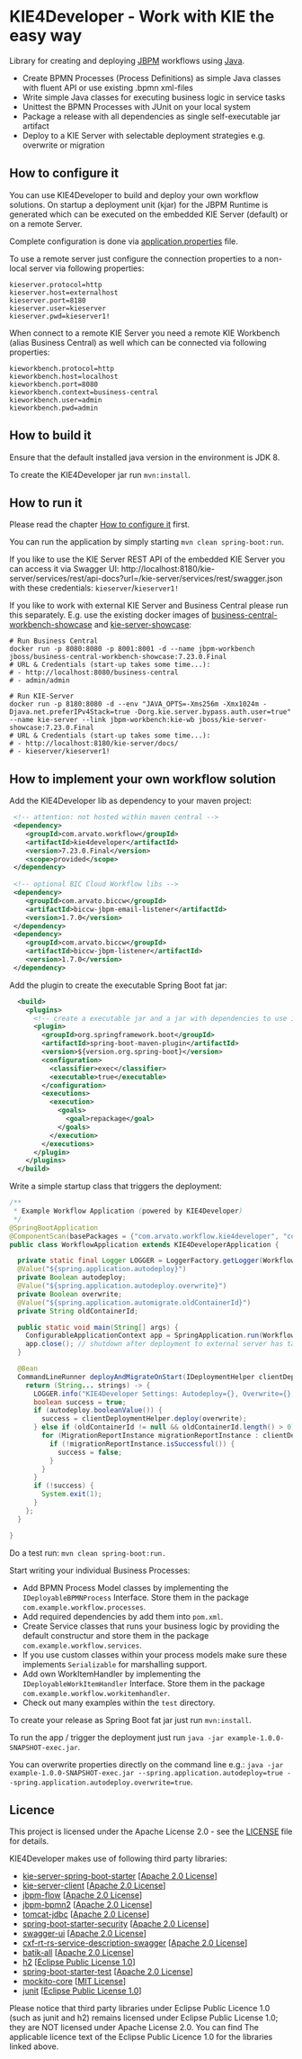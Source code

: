 KIE4Developer - Work with KIE the easy way
========================================

Library for creating and deploying [JBPM](https://www.jbpm.org) workflows using [Java](https://java.com).

- Create BPMN Processes (Process Definitions) as simple Java classes with fluent API or use existing .bpmn xml-files
- Write simple Java classes for executing business logic in service tasks
- Unittest the BPMN Processes with JUnit on your local system
- Package a release with all dependencies as single self-executable jar artifact
- Deploy to a KIE Server with selectable deployment strategies e.g. overwrite or migration

How to configure it[](how-to-configure-it)
------------------------------

You can use KIE4Developer to build and deploy your own workflow solutions.
On startup a deployment unit (kjar) for the JBPM Runtime is generated which can be executed on the embedded KIE Server (default) or on a remote Server.

Complete configuration is done via [application.properties](src/main/resources/application.properties) file.

To use a remote server just configure the connection properties to a non-local server via following properties:
```properties
kieserver.protocol=http
kieserver.host=externalhost
kieserver.port=8180
kieserver.user=kieserver
kieserver.pwd=kieserver1!
```

When connect to a remote KIE Server you need a remote KIE Workbench (alias Business Central) as well which can be connected via following properties:
```properties
kieworkbench.protocol=http
kieworkbench.host=localhost
kieworkbench.port=8080
kieworkbench.context=business-central
kieworkbench.user=admin
kieworkbench.pwd=admin
```

How to build it
------------------------------

Ensure that the default installed java version in the environment is JDK 8.

To create the KIE4Developer jar run `mvn:install`.

How to run it
------------------------------

Please read the chapter [How to configure it](#how-to-configure-it) first.

You can run the application by simply starting `mvn clean spring-boot:run`.

If you like to use the KIE Server REST API of the embedded KIE Server you can access it via Swagger UI:
http://localhost:8180/kie-server/services/rest/api-docs?url=/kie-server/services/rest/swagger.json with these credentials: `kieserver`/`kieserver1!`

If you like to work with external KIE Server and Business Central please run this separately.
E.g. use the existing docker images of [business-central-workbench-showcase](https://hub.docker.com/r/jboss/business-central-workbench-showcase) and [kie-server-showcase](https://hub.docker.com/r/jboss/kie-server-showcase):

```shell
# Run Business Central
docker run -p 8080:8080 -p 8001:8001 -d --name jbpm-workbench jboss/business-central-workbench-showcase:7.23.0.Final
# URL & Credentials (start-up takes some time...):
# - http://localhost:8080/business-central
# - admin/admin

# Run KIE-Server
docker run -p 8180:8080 -d --env "JAVA_OPTS=-Xms256m -Xmx1024m -Djava.net.preferIPv4Stack=true -Dorg.kie.server.bypass.auth.user=true" --name kie-server --link jbpm-workbench:kie-wb jboss/kie-server-showcase:7.23.0.Final
# URL & Credentials (start-up takes some time...):
# - http://localhost:8180/kie-server/docs/
# - kieserver/kieserver1!
```

How to implement your own workflow solution
------------------------------

Add the KIE4Developer lib as dependency to your maven project:
```xml
 <!-- attention: not hosted within maven central -->
 <dependency>
    <groupId>com.arvato.workflow</groupId>
    <artifactId>kie4developer</artifactId>
    <version>7.23.0.Final</version>
    <scope>provided</scope>
 </dependency>
 
 <!-- optional BIC Cloud Workflow libs -->
 <dependency>
    <groupId>com.arvato.biccw</groupId>
    <artifactId>biccw-jbpm-email-listener</artifactId>
    <version>1.7.0</version>
 </dependency>
 <dependency>
    <groupId>com.arvato.biccw</groupId>
    <artifactId>biccw-jbpm-listener</artifactId>
    <version>1.7.0</version>
 </dependency>
```

Add the plugin to create the executable Spring Boot fat jar:
```xml
  <build>
    <plugins>
      <!-- create a executable jar and a jar with dependencies to use in child-projects -->
      <plugin>
        <groupId>org.springframework.boot</groupId>
        <artifactId>spring-boot-maven-plugin</artifactId>
        <version>${version.org.spring-boot}</version>
        <configuration>
          <classifier>exec</classifier>
          <executable>true</executable>
        </configuration>
        <executions>
          <execution>
            <goals>
              <goal>repackage</goal>
            </goals>
          </execution>
        </executions>
      </plugin>
    </plugins>
  </build>
```

Write a simple startup class that triggers the deployment:
```java
/**
 * Example Workflow Application (powered by KIE4Developer)
 */
@SpringBootApplication
@ComponentScan(basePackages = {"com.arvato.workflow.kie4developer", "com.arvato.example.workflow"})
public class WorkflowApplication extends KIE4DeveloperApplication {

  private static final Logger LOGGER = LoggerFactory.getLogger(WorkflowApplication.class);
  @Value("${spring.application.autodeploy}")
  private Boolean autodeploy;
  @Value("${spring.application.autodeploy.overwrite}")
  private Boolean overwrite;
  @Value("${spring.application.automigrate.oldContainerId}")
  private String oldContainerId;

  public static void main(String[] args) {
    ConfigurableApplicationContext app = SpringApplication.run(WorkflowApplication.class, args);
    app.close(); // shutdown after deployment to external server has taken place
  }

  @Bean
  CommandLineRunner deployAndMigrateOnStart(IDeploymentHelper clientDeploymentHelper) {
    return (String... strings) -> {
      LOGGER.info("KIE4Developer Settings: Autodeploy={}, Overwrite={}, MigrationContainerId={}", autodeploy, overwrite, oldContainerId);
      boolean success = true;
      if (autodeploy.booleanValue()) {
        success = clientDeploymentHelper.deploy(overwrite);
      } else if (oldContainerId != null && oldContainerId.length() > 0) {
        for (MigrationReportInstance migrationReportInstance : clientDeploymentHelper.deployWithMigration(oldContainerId)) {
          if (!migrationReportInstance.isSuccessful()) {
            success = false;
          }
        }
      }
      if (!success) {
        System.exit(1);
      }
    };
  }

}
```

Do a test run: `mvn clean spring-boot:run.`

Start writing your individual Business Processes:
- Add BPMN Process Model classes by implementing the ```IDeployableBPMNProcess``` Interface. Store them in the package ```com.example.workflow.processes```.
- Add required dependencies by add them into  ```pom.xml```.
- Create Service classes that runs your business logic by providing the default constructur and store them in the package ```com.example.workflow.services```.
- If you use custom classes within your process models make sure these implements ```Serializable``` for marshalling support.
- Add own WorkItemHandler by implementing the ```IDeployableWorkItemHandler``` Interface. Store them in the package ```com.example.workflow.workitemhandler```.
- Check out many examples within the ```test``` directory.

To create your release as Spring Boot fat jar just run `mvn:install`.

To run the app / trigger the deployment just run `java -jar example-1.0.0-SNAPSHOT-exec.jar`.

You can overwrite properties directly on the command line e.g.: `java -jar example-1.0.0-SNAPSHOT-exec.jar --spring.application.autodeploy=true --spring.application.autodeploy.overwrite=true`.

Licence
------------------------------
This project is licensed under the Apache License 2.0 - see the [LICENSE](LICENSE) file for details.

KIE4Developer makes use of following third party libraries:
- [kie-server-spring-boot-starter](https://github.com/kiegroup/droolsjbpm-integration/tree/master/kie-spring-boot/kie-spring-boot-starters/kie-server-spring-boot-starter-jbpm) [[Apache 2.0 License](https://github.com/kiegroup/droolsjbpm-integration/blob/master/LICENSE-Apache-2.0.txt)]
- [kie-server-client](https://github.com/kiegroup/droolsjbpm-integration/tree/master/kie-server-parent/kie-server-remote/kie-server-client) [[Apache 2.0 License](https://github.com/kiegroup/droolsjbpm-integration/blob/master/LICENSE-Apache-2.0.txt)]
- [jbpm-flow](https://github.com/kiegroup/jbpm/tree/master/jbpm-flow) [[Apache 2.0 License](https://github.com/kiegroup/jbpm/blob/master/LICENSE-Apache-2.0.txt)]
- [jbpm-bpmn2](https://github.com/kiegroup/jbpm/tree/master/jbpm-bpmn2) [[Apache 2.0 License](https://github.com/kiegroup/jbpm/blob/master/LICENSE-Apache-2.0.txt)]
- [tomcat-jdbc](https://github.com/apache/tomcat/tree/main/modules/jdbc-pool) [[Apache 2.0 License](https://github.com/apache/tomcat/blob/main/modules/jdbc-pool/LICENSE)]
- [spring-boot-starter-security](https://github.com/spring-projects/spring-boot/tree/main/spring-boot-project/spring-boot-starters/spring-boot-starter-security) [[Apache 2.0 License](https://github.com/spring-projects/spring-boot/blob/main/LICENSE.txt)]
- [swagger-ui](https://github.com/swagger-api/swagger-ui) [[Apache 2.0 License](https://github.com/swagger-api/swagger-ui/blob/master/LICENSE)]
- [cxf-rt-rs-service-description-swagger](https://github.com/apache/cxf/tree/master/rt/rs/description-swagger) [[Apache 2.0 License](https://github.com/apache/cxf/blob/master/LICENSE)]
- [batik-all](https://github.com/apache/xmlgraphics-batik) [[Apache 2.0 License](https://github.com/apache/xmlgraphics-batik/blob/trunk/batik-shared-resources/src/main/resources/LICENSE)]
- [h2](https://github.com/h2database/h2database) [[Eclipse Public License 1.0](https://github.com/h2database/h2database/blob/master/LICENSE.txt#L337)]
- [spring-boot-starter-test](https://github.com/spring-projects/spring-boot/tree/main/spring-boot-project/spring-boot-starters/spring-boot-starter-test) [[Apache 2.0 License](https://github.com/spring-projects/spring-boot/blob/main/LICENSE.txt)]
- [mockito-core](https://github.com/mockito/mockito) [[MIT License](https://github.com/mockito/mockito/blob/main/LICENSE)]
- [junit](https://github.com/junit-team/junit4) [[Eclipse Public License 1.0](https://github.com/junit-team/junit4/blob/main/LICENSE-junit.txt)]

Please notice that third party libraries under Eclipse Public Licence 1.0 (such as junit and h2) remains licensed under Eclipse Public License 1.0; they are NOT licensed under Apache License 2.0. You can find The applicable licence text of the Eclipse Public Licence 1.0 for the libraries linked above.
